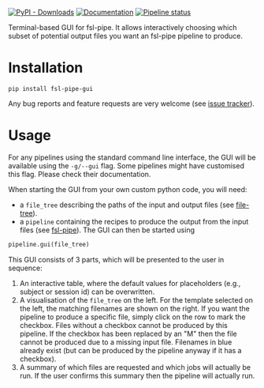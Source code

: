 [![PyPI - Downloads](https://img.shields.io/pypi/dm/fsl-pipe-gui)](https://pypi.org/project/fsl-pipe-gui/)
[![Documentation](https://img.shields.io/badge/Documentation-fsl--pipe-blue)](https://open.win.ox.ac.uk/pages/ndcn0236/fsl-pipe)
[![Pipeline status](https://git.fmrib.ox.ac.uk/ndcn0236/fsl-pipe-gui/badges/main/pipeline.svg)](https://git.fmrib.ox.ac.uk/ndcn0236/fsl-pipe-gui/-/pipelines/latest)

Terminal-based GUI for fsl-pipe.
It allows interactively choosing which subset of potential output files you want an fsl-pipe pipeline to produce.

# Installation
```shell
pip install fsl-pipe-gui
```

Any bug reports and feature requests are very welcome (see [issue tracker](https://git.fmrib.ox.ac.uk/ndcn0236/fsl-pipe-gui/-/issues)).

# Usage
For any pipelines using the standard command line interface, the GUI will be available using the `-g/--gui` flag.
Some pipelines might have customised this flag. Please check their documentation.

When starting the GUI from your own custom python code, you will need:
- a `file_tree` describing the paths of the input and output files (see [file-tree](https://open.win.ox.ac.uk/pages/ndcn0236/file-tree)).
- a `pipeline` containing the recipes to produce the output from the input files (see [fsl-pipe](https://open.win.ox.ac.uk/pages/ndcn0236/fsl-pipe)).
The GUI can then be started using
```python
pipeline.gui(file_tree)
```

This GUI consists of 3 parts, which will be presented to the user in sequence:
1. An interactive table, where the default values for placeholders (e.g., subject or session id) can be overwritten.
2. A visualisation of the `file_tree` on the left. For the template selected on the left, the matching filenames are shown on the right. If you want the pipeline to produce a specific file, simply click on the row to mark the checkbox. Files without a checkbox cannot be produced by this pipeline. If the checkbox has been replaced by an "M" then the file cannot be produced due to a missing input file. Filenames in blue already exist (but can be produced by the pipeline anyway if it has a checkbox).
3. A summary of which files are requested and which jobs will actually be run. If the user confirms this summary then the pipeline will actually run.
